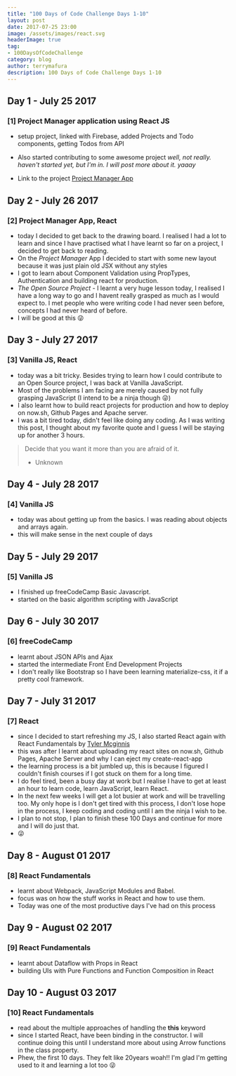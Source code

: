 ```yaml
---
title: "100 Days of Code Challenge Days 1-10"
layout: post
date: 2017-07-25 23:00
image: /assets/images/react.svg
headerImage: true
tag:
- 100DaysOfCodeChallenge
category: blog
author: terrymafura
description: 100 Days of Code Challenge Days 1-10
---
```


## Day 1 - July 25 2017
### [1] Project Manager application using React JS
- setup project, linked with Firebase, added Projects and Todo components, getting Todos from API
- Also started contributing to some awesome project *well, not really. haven't started yet, but I'm in. I will post more about it. yaaay*    

- Link to the project [Project Manager App](https://github.com/maffsojah/projectmanager)

## Day 2 - July 26 2017
### [2] Project Manager App, React
- today I decided to get back to the drawing board. I realised I had a lot to learn and since I have practised what I have learnt so far on a project, I decided to get back to reading.  
- On the *Project Manager* App I decided to start with some new layout because it was just plain old JSX without any styles  
- I got to learn about Component Validation using PropTypes, Authentication and building react for production.  
- *The Open Source Project*  - I learnt a very huge lesson today, I realised I have a long way to go and I havent really grasped as much as I would expect to. I met people who were writing code I had never seen before, concepts I had never heard of before.  
- I will be good at this :stuck_out_tongue_winking_eye:

## Day 3 - July 27 2017
### [3] Vanilla JS, React  
- today was a bit tricky. Besides trying to learn how I could contribute to an Open Source project, I was back at Vanilla JavaScript.  
- Most of the problems I am facing are merely caused by not fully grasping JavaScript (I intend to be a ninja though :stuck_out_tongue_winking_eye:)  
- I also learnt how to build react projects for production and how to deploy on now.sh, Github Pages and Apache server.  
- I was a bit tired today, didn't feel like doing any coding. As I was writing this post, I thought about my favorite quote and I guess I will be staying up for another 3 hours.
> Decide that you want it more than you are afraid of it.
> - Unknown


## Day 4 - July 28 2017
### [4] Vanilla JS   
- today was about getting up from the basics. I was reading about objects and arrays again.  
- this will make sense in the next couple of days  

## Day 5 - July 29 2017
### [5] Vanilla JS
- I finished up freeCodeCamp Basic Javascript.
- started on the basic algorithm scripting with JavaScript

## Day 6 - July 30 2017
### [6] freeCodeCamp  
- learnt about JSON APIs and Ajax
- started the intermediate Front End Development Projects  
- I don't really like Bootstrap so I have been learning materialize-css, it if a pretty cool framework.

## Day 7 - July 31 2017
### [7] React
-  since I decided to start refreshing my JS, I also started React again with React Fundamentals by [Tyler Mcginnis](https://twitter.com/tylermcginnis33)
- this was after I learnt about uploading my react sites on now.sh, Github Pages, Apache Server and why I can eject my create-react-app
- the learning process is a bit jumbled up, this is because I figured I couldn't finish courses if I got stuck on them for a long time.
- I do feel tired, been a busy day at work but I realise I have to get at least an hour to learn code, learn JavaScript, learn React.
- In the next few weeks I will get a lot busier at work and will be travelling too. My only hope is I don't get tired with this process, I don't lose hope in the process, I keep coding and coding until I am the ninja I wish to be.
- I plan to not stop, I plan to finish these 100 Days and continue for more and I will do just that.
- :stuck_out_tongue_winking_eye:

## Day 8 - August 01 2017
### [8] React Fundamentals
- learnt about Webpack, JavaScript Modules and Babel.
- focus was on how the stuff works in React and how to use them.
- Today was one of the most productive days I've had on this process

## Day 9 - August 02 2017
### [9] React Fundamentals
- learnt about Dataflow with Props in React
- building UIs with Pure Functions and Function Composition in React

## Day 10 - August 03 2017
### [10] React Fundamentals
- read about the multiple approaches of handling the **this** keyword
- since I started React,  have been binding in the constructor. I will continue doing this until I understand more about using Arrow functions in the class property.  
- Phew, the first 10 days. They felt like 20years woah!! I'm glad I'm getting used to it and learning a lot too :stuck_out_tongue_winking_eye:
